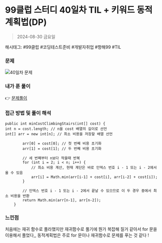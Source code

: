 # 99클럽 스터디 40일차 TIL + 키워드 동적계획법(DP)
> 2024-08-30 금요일

해시태그: #99클럽 #코딩테스트준비 #개발자취업 #항해99 #TIL

### 문제
![40일차 문제](https://github.com/user-attachments/assets/b4650359-4adb-4522-993f-06a6d36d1a5e)

### 내가 푼 풀이
👉 [문제풀이](https://github.com/subbangE/codingTest-study/blob/master/src/day_40/dp3.java)

### 접근 방법 및 풀이 해석

```
public int minCostClimbingStairs(int[] cost) {
int n = cost.length; // n을 cost 배열의 길이로 선언
int[] arr = new int[n]; // 최소 비용을 저장할 배열 선언

        arr[0] = cost[0]; // 첫 번째 비용 초기화
        arr[1] = cost[1]; // 두 번째 비용 초기화

        // 세 번째부터 n보다 작을때 반복
        for (int i = 2; i < n; i++) {
            // 최소 비용 계산, 현재 계단은 바로 인덱스 번호 i - 1 또는 i - 2에서 올 수 있음
            arr[i] = Math.min(arr[i-1] + cost[i], arr[i-2] + cost[i]);
        }

        // 인덱스 번호 i - 1 또는 i - 2에서 끝날 수 있으므로 이 두 경우 중에서 최소 비용을 반환
        return Math.min(arr[n-1], arr[n-2]);
    }
```

### 느낀점
처음에는 재귀 함수로 풀라했지만 재귀함수로 풀기에 뭔가 복잡해 질거 같아서 for 문을 이용해서 풀었다,,
동적계획법은 주로 for 문이나 재귀함수로 문제를 푸는 것 같다 !
